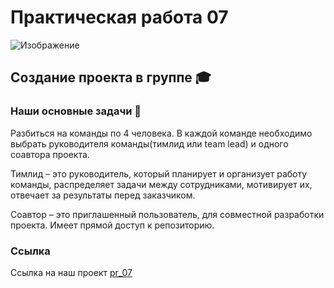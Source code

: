 # **Практическая работа 07**
![Изображение](https://static.tildacdn.com/tild6533-6234-4561-b138-383765616439/teamwork-or-team-bui.jpg)
## Создание проекта в группе 🎓

### Наши основные задачи 💭
Разбиться на команды по 4 человека. В каждой команде необходимо выбрать руководителя команды(тимлид или team lead) и одного соавтора проекта. 

Тимлид – это руководитель, который планирует и организует работу команды, распределяет задачи между сотрудниками, мотивирует их, отвечает за результаты перед заказчиком.

Соавтор – это приглашенный пользователь, для совместной разработки проекта. Имеет прямой доступ к репозиторию.

### Ссылка
Ссылка на наш проект [pr_07](https://github.com/elenabryu/pr7.git)
